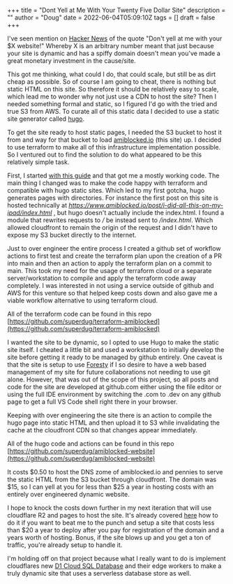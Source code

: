 +++
title = "Dont Yell at Me With Your Twenty Five Dollar Site"
description = ""
author = "Doug"
date = 2022-06-04T05:09:10Z
tags = []
draft = false
+++

I've seen mention on [Hacker News](https://news.ycombinator.com/) of the quote "Don't yell at me with your $X website!"  Whereby X is an arbitrary number meant that just because your site is dynamic and has a spiffy domain doesn't mean you've made a great monetary investment in the cause/site.

This got me thinking, what could I do, that could scale, but still be as dirt cheap as possible.  So of course I am going to cheat, there is nothing but static HTML on this site.  So therefore it should be relatively easy to scale, which lead me to wonder why not just use a CDN to host the site?  Then I needed something formal and static, so I figured I'd go with the tried and true S3 from AWS.  To curate all of this static data I decided to use a static site generator called [hugo](https://gohugo.io/getting-started/quick-start/).

To get the site ready to host static pages, I needed the S3 bucket to host it from and way for that bucket to load [amiblocked.io](https://www.amiblocked.io) (this site) up. I decided to use terraform to make all of this infrastructure implementation possible.  So I ventured out to find the solution to do what appeared to be this relatively simple task.

First, I started [with this guide](https://www.alexhyett.com/terraform-s3-static-website-hosting) and that got me a mostly working code.  The main thing I changed was to make the code happy with terraform and compatible with hugo static sites.  Which led to my first gotcha, hugo generates pages with directories.  For instance the first post on this site is hosted technically at *https://www.amiblocked.io/post/i-did-all-this-on-my-ipad/index.html* , but hugo doesn't actually include the index.html.  I found a module that rewrites requests to */* be instead sent to */index.html*.  Which allowed cloudfront to remain the origin of the request and I didn't have to expose my S3 bucket directly to the internet.

Just to over engineer the entire process I created a github set of workflow actions to first test and create the terraform plan upon the creation of a PR into main and then an action to apply the terraform plan on a commit to main.  This took my need for the usage of terraform cloud or a separate server/workstation to compile and apply the terraform code away completely.  I was interested in not using a service outside of github and AWS for this venture so that helped keep costs down and also gave me a viable workflow alternative to using terraform cloud.

All of the terraform code can be found in this repo [https://github.com/superdug/terraform-amiblocked](https://github.com/superdug/terraform-amiblocked)

I wanted the site to be dynamic, so I opted to use Hugo to make the static site itself.  I cheated a little bit and used a workstation to initially develop the site before getting it ready to be managed by github entirely.  One caveat is that the site is setup to use [Foresty](https://app.forestry.io/login) if I so desire to have a web based management of my site for future collaborations not needing to use git alone.  However, that was out of the scope of this project,  so all posts and code for the site are developed at github.com either using the file editor or using the full IDE environment by switching the .com to .dev on any github page to get a full VS Code shell right there in your browser.

Keeping with over engineering the site there is an action to compile the hugo page into static HTML and then upload it to S3 while invalidating the cache at the cloudfront CDN so that changes appear immediately.

All of the hugo code and actions can be found in this repo [https://github.com/superdug/amiblocked-website](https://github.com/superdug/amiblocked-website)

It costs $0.50 to host the DNS zome of amiblocked.io and pennies to serve the static HTML from the S3 bucket through cloudfront. The domain was $15, so I can yell at you for less than $25 a year in hosting costs with an entirely over engineered dynamic website.

I hope to knock the costs down further in my next iteration that will use cloudflare R2 and pages to host the site.  It's already covered [here](https://developers.cloudflare.com/pages/framework-guides/deploy-a-hugo-site/) how to do it if you want to beat me to the punch and setup a site that costs less than $20 a year to deploy after you pay for registration of the domain and a years worth of hosting.  Bonus, if the site blows up and you get a ton of traffic, you're already setup to handle it.

I'm holding off on that project because what I really want to do is implement cloudflares new [D1 Cloud SQL Database](https://blog.cloudflare.com/introducing-d1/) and their edge workers to make a truly dynamic site that uses a serverless database store as well.
